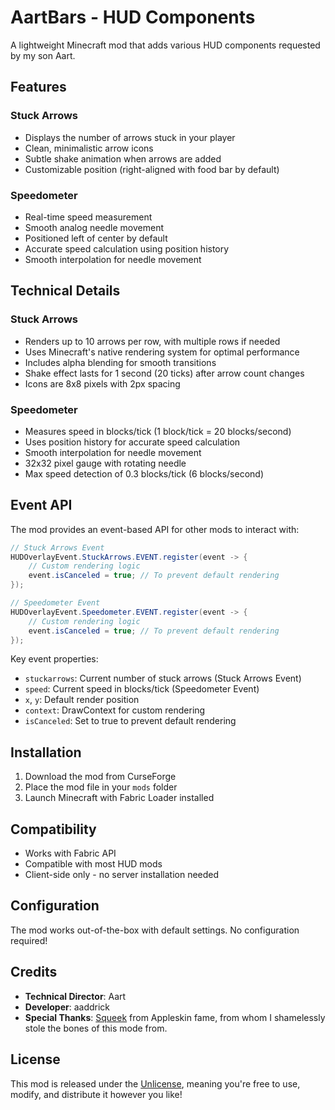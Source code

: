 # AartBars - HUD Components

A lightweight Minecraft mod that adds various HUD components requested by my son Aart.

## Features

### Stuck Arrows
- Displays the number of arrows stuck in your player
- Clean, minimalistic arrow icons
- Subtle shake animation when arrows are added
- Customizable position (right-aligned with food bar by default)

### Speedometer
- Real-time speed measurement
- Smooth analog needle movement
- Positioned left of center by default
- Accurate speed calculation using position history
- Smooth interpolation for needle movement

## Technical Details

### Stuck Arrows
- Renders up to 10 arrows per row, with multiple rows if needed
- Uses Minecraft's native rendering system for optimal performance
- Includes alpha blending for smooth transitions
- Shake effect lasts for 1 second (20 ticks) after arrow count changes
- Icons are 8x8 pixels with 2px spacing

### Speedometer
- Measures speed in blocks/tick (1 block/tick = 20 blocks/second)
- Uses position history for accurate speed calculation
- Smooth interpolation for needle movement
- 32x32 pixel gauge with rotating needle
- Max speed detection of 0.3 blocks/tick (6 blocks/second)

## Event API

The mod provides an event-based API for other mods to interact with:

```java
// Stuck Arrows Event
HUDOverlayEvent.StuckArrows.EVENT.register(event -> {
    // Custom rendering logic
    event.isCanceled = true; // To prevent default rendering
});

// Speedometer Event
HUDOverlayEvent.Speedometer.EVENT.register(event -> {
    // Custom rendering logic
    event.isCanceled = true; // To prevent default rendering
});
```

Key event properties:
- `stuckarrows`: Current number of stuck arrows (Stuck Arrows Event)
- `speed`: Current speed in blocks/tick (Speedometer Event)
- `x`, `y`: Default render position
- `context`: DrawContext for custom rendering
- `isCanceled`: Set to true to prevent default rendering

## Installation

1. Download the mod from CurseForge
2. Place the mod file in your `mods` folder
3. Launch Minecraft with Fabric Loader installed

## Compatibility

- Works with Fabric API
- Compatible with most HUD mods
- Client-side only - no server installation needed

## Configuration

The mod works out-of-the-box with default settings. No configuration required!

## Credits

- **Technical Director**: Aart
- **Developer**: aaddrick
- **Special Thanks**: [Squeek](https://github.com/squeek502) from Appleskin fame, from whom I shamelessly stole the bones of this mode from. 

## License

This mod is released under the [Unlicense](LICENSE.txt), meaning you're free to use, modify, and distribute it however you like!

